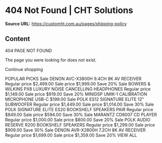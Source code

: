 # 404 Not Found | CHT Solutions

**Source URL:** https://customht.com.au/pages/shipping-policy

## Content

404 PAGE NOT FOUND

The page you were looking for does not exist.

Continue shopping

POPULAR PICKS
Sale
DENON AVC-X3800H 9.4CH 8K AV RECEIVER
Regular price
$2,499.00 
Sale price
$1,999.00 Save 20%
Sale
BOWERS & WILKINS PX8 LUXURY NOISE CANCELLING HEADPHONES
Regular price
$1,149.00 
Sale price
$919.00 Save 20%
MINIDSP UMIK-1 CALIBRATION MICROPHONE USB-C
$199.00
Sale
POLK ES12 SIGNATURE ELITE 12" SUBWOOFER
Regular price
$1,449.00 
Sale price
$1,014.00 Save 30%
Sale
POLK SIGNATURE ELITE ES20 BOOKSHELF SPEAKERS PAIR
Regular price
$849.00 
Sale price
$594.00 Save 30%
Sale
MARANTZ CD6007 CD PLAYER
Regular price
$1,000.00 
Sale price
$800.00 Save 20%
Sale
POLK AUDIO RESERVE R200 BOOKSHELF SPEAKERS
Regular price
$1,299.00 
Sale price
$909.00 Save 30%
Sale
DENON AVR-X2800H 7.2CH 8K AV RECEIVER
Regular price
$1,699.00 
Sale price
$1,359.00 Save 20%
VIEW ALL


